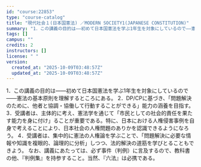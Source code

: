```yaml
---
id: "course:22853"
type: "course-catalog"
title: "現代社会１(日本国憲法) ／MODERN SOCIETY1(JAPANESE CONSTITUTION)"
summary: "1．この講義の目的は――初めて日本国憲法を学ぶ1年生を対象にしているので――憲法の基本原則を理解するところにある。 2．DP/CPに基づき、「問題解決のために、他者と協調・協働して行動することができる」能力の涵養を目指す。 3．受講者は、主…"
tags: []
campus: ""
credits: 2
instructors: []
license: " "
version:
  created_at: "2025-10-09T03:48:57Z"
  updated_at: "2025-10-09T03:48:57Z"
---
```


1．この講義の目的は――初めて日本国憲法を学ぶ1年生を対象にしているので――憲法の基本原則を理解するところにある。 2．DP/CPに基づき、「問題解決のために、他者と協調・協働して行動することができる」能力の涵養を目指す。 3．受講者は、主体的に考え、憲法学を通じて「市民としての社会的責任を果たす能力を身に付け」ることが重要である。特に、日本における人権侵害事例を自身で考えることにより、日本社会の人権問題のありかを認識できるようになろう。 4．受講者は、集中的に憲法の人権論を学ぶことで、「問題解決に必要な情報や知識を複眼的、論理的に分析」しつつ、法的解決の道筋を学びとることもできよう。 なお、講義にあたっては、必ず事件（判例）に言及するので、教科書の他、『判例集』を持参すること。当然、『六法』は必携である。

